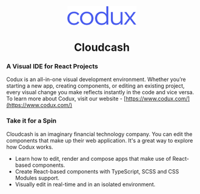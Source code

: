 <div align="center">  
    <img height="50"src="./src/assets/images/codux.svg">  
    <h1 >Cloudcash</h1>
</div>

### A Visual IDE for React Projects

Codux is an all-in-one visual development environment. Whether you’re starting a new app, creating components, or editing an existing project, every visual change you make reflects instantly in the code and vice versa. To learn more about Codux, visit our website - [https://www.codux.com/](https://www.codux.com/)

### Take it for a Spin

Cloudcash is an imaginary financial technology company. You can edit the components that make up their web application. It's a great way to explore how Codux works.

-   Learn how to edit, render and compose apps that make use of React-based components.
-   Create React-based components with TypeScript, SCSS and CSS Modules support.
-   Visually edit in real-time and in an isolated environment.
